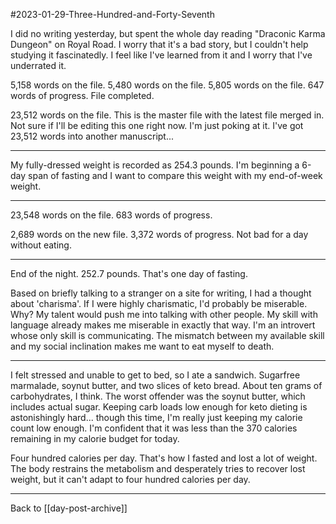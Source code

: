 #2023-01-29-Three-Hundred-and-Forty-Seventh

I did no writing yesterday, but spent the whole day reading "Draconic Karma Dungeon" on Royal Road.  I worry that it's a bad story, but I couldn't help studying it fascinatedly.  I feel like I've learned from it and I worry that I've underrated it.

5,158 words on the file.  5,480 words on the file.  5,805 words on the file.  647 words of progress.  File completed.

23,512 words on the file.  This is the master file with the latest file merged in.  Not sure if I'll be editing this one right now.  I'm just poking at it.  I've got 23,512 words into another manuscript...

---
My fully-dressed weight is recorded as 254.3 pounds.  I'm beginning a 6-day span of fasting and I want to compare this weight with my end-of-week weight.

---
23,548 words on the file.  683 words of progress.

2,689 words on the new file.  3,372 words of progress.  Not bad for a day without eating.

---
End of the night.  252.7 pounds.  That's one day of fasting.

Based on briefly talking to a stranger on a site for writing, I had a thought about 'charisma'.  If I were highly charismatic, I'd probably be miserable.  Why?  My talent would push me into talking with other people.  My skill with language already makes me miserable in exactly that way.  I'm an introvert whose only skill is communicating.  The mismatch between my available skill and my social inclination makes me want to eat myself to death.

---
I felt stressed and unable to get to bed, so I ate a sandwich.  Sugarfree marmalade, soynut butter, and two slices of keto bread.  About ten grams of carbohydrates, I think.  The worst offender was the soynut butter, which includes actual sugar.  Keeping carb loads low enough for keto dieting is astonishingly hard... though this time, I'm really just keeping my calorie count low enough.  I'm confident that it was less than the 370 calories remaining in my calorie budget for today.

Four hundred calories per day.  That's how I fasted and lost a lot of weight.  The body restrains the metabolism and desperately tries to recover lost weight, but it can't adapt to four hundred calories per day.

---
Back to [[day-post-archive]]